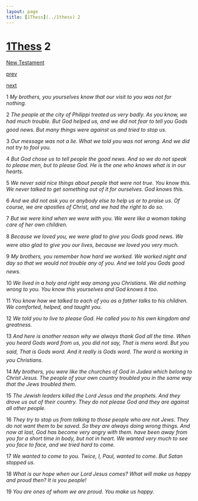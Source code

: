 ```yaml
---
layout: page
title: [1Thess](../1thess) 2
---
```


# [1Thess](../1thess) 2

[New Testament](/new-testament)


[prev](1thess-1.html)


[next](1thess-3.html)

1 _My brothers, you yourselves know that our visit to you was not for nothing._

2 _The people at the city of Philippi treated us very badly. As you know, we had much trouble. But God helped us, and we did not fear to tell you Gods good news. But many things were against us and tried to stop us._

3 _Our message was not a lie. What we told you was not wrong. And we did not try to fool you._

4 _But God chose us to tell people the good news. And so we do not speak to please men,  but to please God. He is the one who knows what is in our hearts._

5 _We never said nice things about people that were not true. You know this. We never talked to get something out of it for ourselves. God knows this._

6 _And we did not ask you or anybody else to help us or to praise us. Of course, we are apostles of Christ, and we had the right to do so._

7 _But we were kind when we were with you. We were like a woman taking care of her own children._

8 _Because we loved you, we were glad to give you Gods good news. We were also glad to give you our lives, because we loved you very much._

9 _My brothers, you remember how hard we worked. We worked night and day so that we would not trouble any of you. And we told you Gods good news._

10 _We lived in a holy and right way among you Christians. We did nothing wrong to you.  You know this yourselves and God knows it too._

11 _You know how we talked to each of you as a father talks to his children. We comforted,  helped, and taught you._

12 _We told you to live to please God. He called you to his own kingdom and greatness._

13 _And here is another reason why we always thank God all the time. When you heard Gods word from us, you did not say, That is mens word. But you said, That is Gods word. And it really is Gods word. The word is working in you Christians._

14 _My brothers, you were like the churches of God in Judea which belong to Christ Jesus.  The people of your own country troubled you in the same way that the Jews troubled them._

15 _The Jewish leaders killed the Lord Jesus and the prophets. And they drove us out of their country. They do not please God and they are against all other people._

16 _They try to stop us from talking to those people who are not Jews. They do not want them to be saved. So they are always doing wrong things. And now at last, God has become very angry with them. have been away from you for a short time in body, but not in heart. We wanted very much to see you face to face, and we tried hard to come._

17 _We wanted to come to you. Twice, I, Paul, wanted to come. But Satan stopped us._

18 _What is our hope when our Lord Jesus comes? What will make us happy and proud then? It is you people!_

19 _You are ones of whom we are proud. You make us happy._

